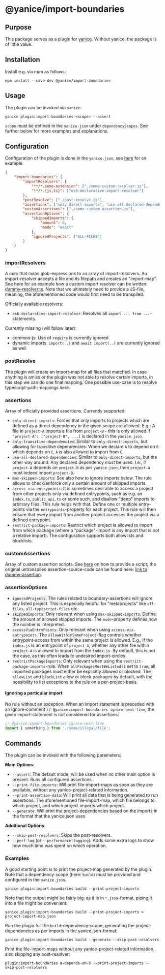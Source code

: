 # @yanice/import-boundaries

## Purpose

This package serves as a plugin for [yanice](https://www.npmjs.com/package/yanice).
Without yanice, the package is of little value.

## Installation

Install e.g. via npm as follows:

```
npm install --save-dev @yanice/import-boundaries
```

## Usage

The plugin can be invoked via `yanice`:

```
yanice plugin:import-boundaries <scope> --assert
```

`scope` must be defined in the `yanice.json` under `dependencyScopes`. See further below for more examples and explanations.

## Configuration

Configuration of the plugin is done in the `yanice.json`, see [here](https://github.com/abuob/yanice/blob/master/integration-tests/test-project/yanice.json) for an example:

```json
{
    "import-boundaries": {
        "importResolvers": {
            "**/*.some-extension": ["./some-custom-resolver.js"],
            "**/*.{js,ts}": ["es6-declarative-import-resolver"]
        },
        "postResolve": ["./post-resolve.js"],
        "assertions": ["only-direct-imports", "use-all-declared-dependencies"],
        "customAssertions": ["./some-custom-assertion.js"],
        "assertionOptions": {
            "skippedImports": {
                "amount": 0,
                "mode": "exact"
            },
            "ignoredProjects": ["ALL-FILES"]
        }
    }
}
```

### importResolvers

A map that maps glob-expressions to an array of import-resolvers.
An import-resolver accepts a file and its filepath and creates an "import-map".
See here for an example how a custom import resolver can be written: [dummy-resolver.ts](https://github.com/abuob/yanice/blob/master/integration-tests/test-project/custom-scripts/dummy-resolver.ts).
Note that we ultimately need to provide a JS-file, meaning, the aforementioned code would first need to be transpiled.

Officially available resolvers:

-   `es6-declarative-import-resolver`: Resolves all `import ... from ...`-statements.

Currently missing (will follow later):

-   common-js: Use of `require` is currently ignored
-   dynamic imports: `import(..)` and `await import(..)` are currently ignored as well

### postResolve

The plugin will create an import-map for all files that matched.
In case anything is amiss or the plugin was not able to resolve certain imports, in this step we can do one final mapping.
One possible use-case is to resolve typescript-path-mappings here.

### assertions

Array of officially provided assertions. Currently supported:

-   `only-direct-imports`: Forces that only imports to projects which are defined as a direct dependency in the given scope are allowed. E.g.: A file in `project-A` imports a file from `project-B` - this is only allowed if `"project-A": ["project-B", ...]` is declared in the `yanice.json`.
-   `only-transitive-dependencies`: Similar to `only-direct-imports`, but allowing for transitive dependencies: When we declare `A` to depend on `B` which depends on `C`, `A` is also allowed to import from `C`.
-   `use-all-declared-dependencies`: Similar to `only-direct-imports`, but the other way around: Any declared dependency _must_ be used. I.e., if `project-A` depends on `project-B` as per `yanice.json`, then `project-A` must indeed import `project-B`.
-   `max-skipped-imports`: See also how to ignore imports below. The rule allows to check/enforce only a certain amount of skipped imports.
-   `access-via-entrypoints`: It is sometimes desirable to access a project from other projects only via defined entrypoints, such as e.g. an `index.ts`, `public_api.ts` or some such, and disallow "deep" imports to arbitrary files.
    This rule helps with that. Define one or multiple entry-points via the `entrypoints`-property for each project. This rule will then ensure that every import from another project accesses the project via a defined entrypoint.
-   `restrict-package-imports`: Restrict which project is allowed to import from which package (where a "package"-import is any import that is not a relative import).
    The configuration supports both allowlists and blocklists.

### customAssertions

Array of custom assertion scripts. See [here](https://github.com/abuob/yanice/blob/master/integration-tests/test-project/yanice.json#L18) on how to provide a script;
the original untranspiled assertion-source-code can be found here: [link to dummy-assertion](https://github.com/abuob/yanice/blob/master/integration-tests/test-project/custom-scripts/dummy-assertion.ts).

### assertionOptions

-   `ignoredProjects`: The rules related to boundary-assertions will ignore any listed project. This is especially helpful for "metaprojects" like `all-files`, `all-typescript-files` etc.
-   `skippedImports`: Only relevant when using `max-skipped-imports`. Define the amount of allowed skipped imports. The `mode`-property defines how the number is interpreted.
-   `accessViaEntryPoints`: Only relevant when using `access-via-entrypoints`. The `allowWithinSameProject`-flag controls whether entrypoint-access from within the same project is allowed.
    E.g., if the `index.js` is an entrypoint of `project-A`, whether any other file within `project-A` is allowed to import from the `index.js`.
    By default, this is not the case, as this often leads to undesired import-circles.
-   `restrictPackageImports`: Only relevant when using the `restrict-package-imports`-rule. When `allPackagesMustBeListed` is set to `true`,
    all imported packages must either be explicitly allowed or blocked. The `allowList` and `blockList` allow or block packages by default,
    with the possibility to list exceptions to the rule on a per-project-basis.

#### Ignoring a particular import

No rule without an exception.
When an import statement is preceded with an ignore-comment `// @yanice:import-boundaries ignore-next-line`, the given import-statement is not considered for assertions:

```typescript
// @yanice:import-boundaries ignore-next-line
import { something } from './some/illegal/file';
```

## Commands

The plugin can be invoked with the following parameters:

**Main Options**:

-   `--assert`: The default mode; will be used when no other main option is present. Runs all configured assertions.
-   `--print-file-imports`: Will print file-import-maps as soon as they are available, without any yanice-project-related information.
-   `--print-assertion-data`: Will print all data that is being generated to run assertions.
    The aforementioned file-import-map, which file belongs to which project, and which project imports which project.
-   `--generate`: Will print the project-dependencies based on the imports in the format that the yanice.json uses

**Additional Options**:

-   `--skip-post-resolvers`: Skips the post-resolvers.
-   `--perf-log` (or `--performance-logging`): Adds some extra logs to show how much time was spent on which operation.

### Examples

A good starting point is to print the project-map generated by the plugin.
Note that a dependency-scope (here: `build`) must be provided and configured in the `yanice.json`.

```
yanice plugin:import-boundaries build --print-project-imports
```

Note that the output might be fairly big; as it is in `*.json`-format, piping it into a file might be convenient:

```
yanice plugin:import-boundaries build --print-project-imports > project-import-map.json
```

Run the plugin for the `build`-dependency-scope, generating
the project-dependencies as per imports in the yanice.json-format:

```
yanice plugin:import-boundaries build --generate --skip-post-resolvers
```

Print the file-import-maps without any yanice-project-related information, also skipping any post-resolver:

```
plugin:import-boundaries a-depends-on-b --print-project-imports --skip-post-resolvers
```
